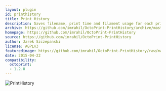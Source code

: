 ```yaml
---
layout: plugin
id: printhistory
title: Print History
description: Saves filename, print time and filament usage for each print
archive: https://github.com/imrahil/OctoPrint-PrintHistory/archive/master.zip
homepage: https://github.com/imrahil/OctoPrint-PrintHistory
source: https://github.com/imrahil/OctoPrint-PrintHistory
author: Jarek Szczepanski
license: AGPLv3
featuredimage: https://github.com/imrahil/OctoPrint-PrintHistory/raw/master/printhistory.png?raw=true
date: 2015-04-22
compatibility:
  octoprint:
  - 1.2.0
---
```


![PrintHistory](https://github.com/imrahil/OctoPrint-PrintHistory/raw/master/printhistory.png?raw=true)
